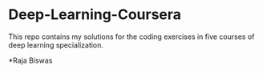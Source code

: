 # Deep-Learning-Coursera

This repo contains my solutions for the coding exercises in five courses of deep learning specialization.


*Raja Biswas
